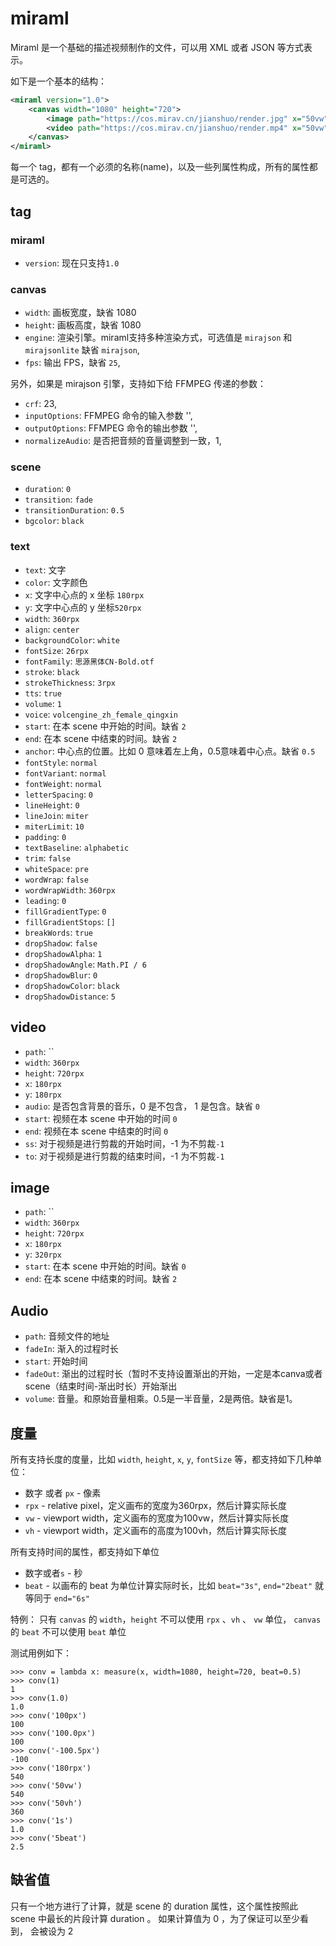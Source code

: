 # miraml

Miraml 是一个基础的描述视频制作的文件，可以用 XML 或者 JSON 等方式表示。

如下是一个基本的结构：
```xml
<miraml version="1.0">
    <canvas width="1080" height="720">
        <image path="https://cos.mirav.cn/jianshuo/render.jpg" x="50vw" y="50vh" width="100vw">
        <video path="https://cos.mirav.cn/jianshuo/render.mp4" x="50vw" y="50vh" width="100vw">
    </canvas>
</miraml>
```
每一个 tag，都有一个必须的名称(name)，以及一些列属性构成，所有的属性都是可选的。

## tag
### miraml

* `version`: 现在只支持`1.0`

### canvas

* `width`: 画板宽度，缺省 1080
* `height`: 画板高度，缺省 1080
* `engine`: 渲染引擎。miraml支持多种渲染方式，可选值是 `mirajson`  和 `mirajsonlite` 缺省 `mirajson`,
* `fps`: 输出 FPS，缺省 `25`,

另外，如果是 mirajson 引擎，支持如下给 FFMPEG 传递的参数：
* `crf`: 23,
* `inputOptions`: FFMPEG 命令的输入参数 '',
* `outputOptions`: FFMPEG 命令的输出参数 '',
* `normalizeAudio`: 是否把音频的音量调整到一致，1,


### scene

* `duration`: `0`
* `transition`: `fade`
* `transitionDuration`: `0.5`
* `bgcolor`: `black`

### text

* `text`: 文字
* `color`: 文字颜色
* `x`: 文字中心点的 x 坐标 `180rpx`
* `y`: 文字中心点的 y 坐标`520rpx`
* `width`: `360rpx`
* `align`: `center`
* `backgroundColor`: `white`
* `fontSize`: `26rpx`
* `fontFamily`: `思源黑体CN-Bold.otf`
* `stroke`: `black`
* `strokeThickness`: `3rpx`
* `tts`: `true`
* `volume`: `1`
* `voice`: `volcengine_zh_female_qingxin`
* `start`: 在本 scene 中开始的时间。缺省 `2`
* `end`: 在本 scene 中结束的时间。缺省 `2`
* `anchor`: 中心点的位置。比如 0 意味着左上角，0.5意味着中心点。缺省 `0.5`
* `fontStyle`: `normal`
* `fontVariant`: `normal`
* `fontWeight`: `normal`
* `letterSpacing`: `0`
* `lineHeight`: `0`
* `lineJoin`: `miter`
* `miterLimit`: `10`
* `padding`: `0`
* `textBaseline`: `alphabetic`
* `trim`: `false`
* `whiteSpace`: `pre`
* `wordWrap`: `false`
* `wordWrapWidth`: `360rpx`
* `leading`: `0`
* `fillGradientType`: `0`
* `fillGradientStops`: `[]`
* `breakWords`: `true`
* `dropShadow`: `false`
* `dropShadowAlpha`: `1`
* `dropShadowAngle`: `Math.PI / 6`
* `dropShadowBlur`: `0`
* `dropShadowColor`: `black`
* `dropShadowDistance`: `5`

## video

* `path`: ``
* `width`: `360rpx`
* `height`: `720rpx`
* `x`: `180rpx`
* `y`: `180rpx`
* `audio`: 是否包含背景的音乐，0 是不包含， 1 是包含。缺省 `0`
* `start`: 视频在本 scene 中开始的时间 `0`
* `end`: 视频在本 scene 中结束的时间 `0`
* `ss`: 对于视频是进行剪裁的开始时间，-1 为不剪裁`-1`
* `to`: 对于视频是进行剪裁的结束时间，-1 为不剪裁`-1`

 ## image

* `path`: ``
* `width`: `360rpx`
* `height`: `720rpx`
* `x`: `180rpx`
* `y`: `320rpx`
* `start`: 在本 scene 中开始的时间。缺省 `0`
* `end`: 在本 scene 中结束的时间。缺省 `2`

## Audio

* `path`: 音频文件的地址
* `fadeIn`: 渐入的过程时长
* `start`: 开始时间
* `fadeOut`: 渐出的过程时长（暂时不支持设置渐出的开始，一定是本canva或者scene（结束时间-渐出时长）开始渐出
* `volume`:  音量。和原始音量相乘。0.5是一半音量，2是两倍。缺省是1。

## 度量

所有支持长度的度量，比如 `width`, `height`, `x`, `y`, `fontSize` 等，都支持如下几种单位：
* 数字 或者 `px` - 像素
* `rpx` - relative pixel，定义画布的宽度为360rpx，然后计算实际长度
* `vw` - viewport width，定义画布的宽度为100vw，然后计算实际长度
* `vh` - viewport width，定义画布的高度为100vh，然后计算实际长度

所有支持时间的属性，都支持如下单位
* 数字或者`s` - 秒
* `beat` - 以画布的 beat 为单位计算实际时长，比如 `beat="3s"`, `end="2beat"`  就等同于 `end="6s"`

特例： 只有 `canvas` 的 `width`，`height` 不可以使用 `rpx` 、`vh` 、 `vw` 单位， `canvas` 的 `beat` 不可以使用 `beat` 单位

测试用例如下：

    >>> conv = lambda x: measure(x, width=1080, height=720, beat=0.5)
    >>> conv(1)
    1
    >>> conv(1.0)
    1.0
    >>> conv('100px')
    100
    >>> conv('100.0px')
    100
    >>> conv('-100.5px')
    -100
    >>> conv('180rpx')
    540
    >>> conv('50vw')
    540
    >>> conv('50vh')
    360
    >>> conv('1s')
    1.0
    >>> conv('5beat')
    2.5

## 缺省值

只有一个地方进行了计算，就是 scene 的 duration 属性，这个属性按照此 scene 中最长的片段计算 duration 。
如果计算值为 0 ，为了保证可以至少看到， 会被设为 2

